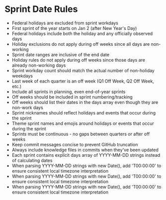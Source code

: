 # Sprint Date Rules

- Federal holidays are excluded from sprint workdays
- First sprint of the year starts on Jan 2 (after New Year's Day)
- Federal holidays include both the holiday and any officially observed days
- Holiday exclusions do not apply during off weeks since all days are non-working
- Sprint date ranges are inclusive of the end date
- Holiday rules do not apply during off weeks since those days are already non-working days
- Sprint workday count should match the actual number of non-holiday weekdays
- Last week of each quarter is an off week (Q1 Off Week, Q2 Off Week, etc.)
- Include all sprints in planning, even end-of-year sprints
- Off weeks should be included in sprint numbering/tracking
- Off weeks should list their dates in the days array even though they are non-work days
- Sprint nicknames should reflect holidays and events that occur during the sprint
- Theme sprint names and emojis around holidays or events that occur during the sprint
- Sprints must be continuous - no gaps between quarters or after off weeks
- Keep commit messages concise to prevent GitHub truncation
- Always include knowledge files in commits when they've been updated
- Each sprint contains explicit days array of YYYY-MM-DD strings instead of calculating dates
- When parsing YYYY-MM-DD strings with new Date(), add 'T00:00:00' to ensure consistent local timezone interpretation
- When parsing YYYY-MM-DD strings with new Date(), add 'T00:00:00' to ensure consistent local timezone interpretation
- When parsing YYYY-MM-DD strings with new Date(), add 'T00:00:00' to ensure consistent local timezone interpretation

